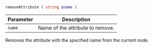 ```php
removeAttribute ( string $name )
```

| Parameter | Description                      |
|-----------|----------------------------------|
| `name`    | Name of the attribute to remove. |

Removes the attribute with the specified name from the current node.